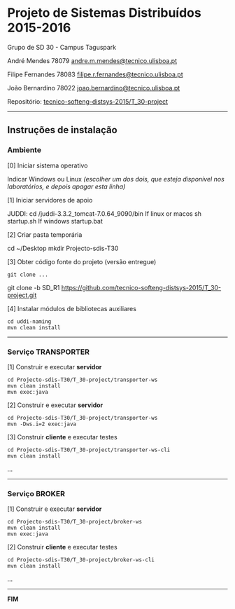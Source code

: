 # Projeto de Sistemas Distribuídos 2015-2016 #

Grupo de SD 30 - Campus Taguspark

André Mendes 78079 andre.m.mendes@tecnico.ulisboa.pt

Filipe Fernandes 78083 filipe.r.fernandes@tecnico.ulisboa.pt

João Bernardino 78022 joao.bernardino@tecnico.ulisboa.pt


Repositório:
[tecnico-softeng-distsys-2015/T_30-project](https://github.com/tecnico-softeng-distsys-2015/T_30-project/)

-------------------------------------------------------------------------------

## Instruções de instalação


### Ambiente

[0] Iniciar sistema operativo

Indicar Windows ou Linux
*(escolher um dos dois, que esteja disponível nos laboratórios, e depois apagar esta linha)*


[1] Iniciar servidores de apoio

JUDDI:
cd /juddi-3.3.2_tomcat-7.0.64_9090/bin
If linux or macos
sh startup.sh
If windows
startup.bat


[2] Criar pasta temporária

cd ~/Desktop
mkdir Projecto-sdis-T30


[3] Obter código fonte do projeto (versão entregue)

```
git clone ...
```
git clone -b SD_R1 https://github.com/tecnico-softeng-distsys-2015/T_30-project.git


[4] Instalar módulos de bibliotecas auxiliares

```
cd uddi-naming
mvn clean install
```


-------------------------------------------------------------------------------

### Serviço TRANSPORTER

[1] Construir e executar **servidor**

```
cd Projecto-sdis-T30/T_30-project/transporter-ws
mvn clean install
mvn exec:java
```
[2] Construir e executar **servidor**

```
cd Projecto-sdis-T30/T_30-project/transporter-ws
mvn -Dws.i=2 exec:java
```


[3] Construir **cliente** e executar testes

```
cd Projecto-sdis-T30/T_30-project/transporter-ws-cli
mvn clean install
```

...


-------------------------------------------------------------------------------

### Serviço BROKER

[1] Construir e executar **servidor**

```
cd Projecto-sdis-T30/T_30-project/broker-ws
mvn clean install
mvn exec:java
```


[2] Construir **cliente** e executar testes

```
cd Projecto-sdis-T30/T_30-project/broker-ws-cli
mvn clean install
```

...

-------------------------------------------------------------------------------
**FIM**
